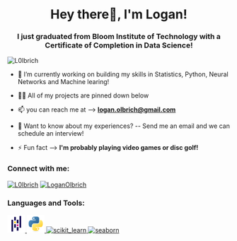 
<h1 align="center">Hey there👋, I'm Logan!</h1>
<h3 align="center">I just graduated from Bloom Institute of Technology with a Certificate of Completion in Data Science!</h3>

<p align="left"> <img src="https://komarev.com/ghpvc/?username=L0lbrich&label=Profile%20views&color=0e75b6&style=flat" alt="L0lbrich" /> </p>

- 🌱 I’m currently working on building my skills in Statistics, Python, Neural Networks and Machine learing!

- 👨‍💻 All of my projects are pinned down below

- 📫 you can reach me at --> **logan.olbrich@gmail.com**

- 📄 Want to know about my experiences? -- Send me an email and we can schedule an interview!

- ⚡ Fun fact --> **I'm probably playing video games or disc golf!**

<h3 align="left">Connect with me:</h3>
<p align="left">
<a href="https://www.linkedin.com/in/loganolbrich/" target="blank"><img align="center" src="https://raw.githubusercontent.com/rahuldkjain/github-profile-readme-generator/master/src/images/icons/Social/linked-in-alt.svg" alt="L0lbrich" height="30" width="40" /></a>
<a href="https://www.kaggle.com/loganolbrich" target="blank"><img align="center" src="https://raw.githubusercontent.com/rahuldkjain/github-profile-readme-generator/master/src/images/icons/Social/kaggle.svg" alt="LoganOlbrich" height="30" width="40" /></a>
</p>

<h3 align="left">Languages and Tools:</h3>
<p align="left"> <a href="https://pandas.pydata.org/" target="_blank" rel="noreferrer"> <img src="https://raw.githubusercontent.com/devicons/devicon/2ae2a900d2f041da66e950e4d48052658d850630/icons/pandas/pandas-original.svg" alt="pandas" width="40" height="40"/> </a> <a href="https://www.python.org" target="_blank" rel="noreferrer"> <img src="https://raw.githubusercontent.com/devicons/devicon/master/icons/python/python-original.svg" alt="python" width="40" height="40"/> </a> <a href="https://scikit-learn.org/" target="_blank" rel="noreferrer"> <img src="https://upload.wikimedia.org/wikipedia/commons/0/05/Scikit_learn_logo_small.svg" alt="scikit_learn" width="40" height="40"/> </a> <a href="https://seaborn.pydata.org/" target="_blank" rel="noreferrer"> <img src="https://seaborn.pydata.org/_images/logo-mark-lightbg.svg" alt="seaborn" width="40" height="40"/> </a> </p>

